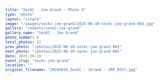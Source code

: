 ```yaml
---
title: "SecKC - Joe Grand - Photo 4"
type: "photo"
layout: "single"
image: "/images/seckc-joe-grand/2025-06-10-seckc-joe-grand-004.jpg"
gallery: "/events/seckc-joe-grand"
gallery_name: "SecKC - Joe Grand"
photo_number: 4
total_photos: 22
prev_photo: "/photos/2025-06-10-seckc-joe-grand-003"
next_photo: "/photos/2025-06-10-seckc-joe-grand-005"
date: 2025-06-10
event_slug: "seckc-joe-grand"
location: ""
original_filename: "20250610_SecKC - JGrand - 5RP_0337.jpg"
---
```


